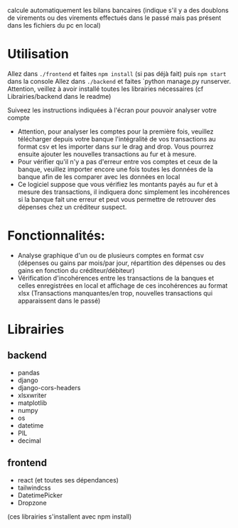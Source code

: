 calcule automatiquement les bilans bancaires (indique s'il y a des doublons de virements ou des virements effectués dans le passé mais pas présent dans les fichiers du pc en local)


# Utilisation
Allez dans `./frontend` et faites `npm install` (si pas déjà fait) puis `npm start` dans la console 
Allez dans `./backend` et faites `python manage.py runserver. Attention, veillez à avoir installé toutes les librairies nécessaires (cf Librairies/backend dans le readme)

Suiveez les instructions indiquées à l'écran pour pouvoir analyser votre compte

- Attention, pour analyser les comptes pour la première fois, veuillez télécharger depuis votre banque l'intégralité de vos transactions au format csv et les importer dans sur le drag and drop. Vous pourrez ensuite ajouter les nouvelles transactions au fur et à mesure. 
- Pour vérifier qu'il n'y a pas d'erreur entre vos comptes et ceux de la banque, veuillez importer encore une fois toutes les données de la banque afin de les comparer avec les données en local
- Ce logiciel suppose que vous vérifiez les montants payés au fur et à mesure des transactions, il indiquera donc simplement les incohérences si la banque fait une erreur et peut vous permettre de retrouver des dépenses chez un créditeur suspect.

# Fonctionnalités:

- Analyse graphique d'un ou de plusieurs comptes en format csv (dépenses ou gains par mois/par jour, répartition des dépenses ou des gains en fonction du créditeur/débiteur)
- Vérification d'incohérences entre les transactions de la banques et celles enregistrées en local et affichage de ces incohérences au format xlsx (Transactions manquantes/en trop, nouvelles transactions qui apparaissent dans le passé)

# Librairies
## backend
- pandas
- django
- django-cors-headers
- xlsxwriter
- matplotlib
- numpy
- os
- datetime
- PIL
- decimal

## frontend
- react (et toutes ses dépendances)
- tailwindcss
- DatetimePicker
- Dropzone

(ces librairies s'installent avec npm install)